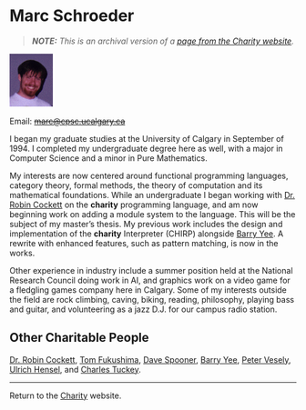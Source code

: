 Marc Schroeder
==============

> _**NOTE:**  This is an archival version of a [page from the Charity website](http://pll.cpsc.ucalgary.ca/charity1/www/people/marc.html)._


![A picture of Marc.](img/schroeder.png)

Email: ~~marc@cpsc.ucalgary.ca~~

I began my graduate studies at the University of Calgary in September of 1994. I completed my undergraduate degree here as well, with a major in Computer Science and a minor in Pure Mathematics.

My interests are now centered around functional programming languages, category theory, formal methods, the theory of computation and its mathematical foundations. While an undergraduate I began working with [Dr. Robin Cockett](cockett.md) on the **charity** programming language, and am now beginning work on adding a module system to the language. This will be the subject of my master’s thesis. My previous work includes the design and implementation of the **charity** Interpreter (CHIRP) alongside [Barry Yee](yee.md). A rewrite with enhanced features, such as pattern matching, is now in the works.

Other experience in industry include a summer position held at the National Research Council doing work in AI, and graphics work on a video game for a fledgling games company here in Calgary. Some of my interests outside the field are rock climbing, caving, biking, reading, philosophy, playing bass and guitar, and volunteering as a jazz D.J. for our campus radio station.


Other Charitable People
-----------------------

[Dr. Robin Cockett](cockett.md), [Tom Fukushima](fukushima.md), [Dave Spooner](spooner.md), [Barry Yee](yee.md), [Peter Vesely](vesely.md), [Ulrich Hensel](hensel.md), and [Charles Tuckey](tuckey.md).


---

Return to the [Charity](background.md) website.
